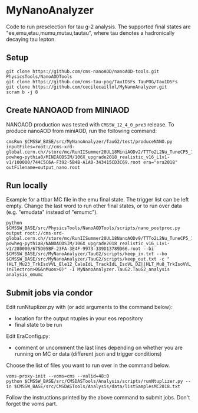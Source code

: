 # MyNanoAnalyzer

Code to run preselection for tau g-2 analysis. The supported final states are "ee,emu,etau,mumu,mutau,tautau", where tau denotes a hadronically decaying tau lepton.

## Setup

```
git clone https://github.com/cms-nanoAOD/nanoAOD-tools.git PhysicsTools/NanoAODTools
git clone https://github.com/cms-tau-pog/TauIDSFs TauPOG/TauIDSFs
git clone https://github.com/cecilecaillol/MyNanoAnalyzer.git
scram b -j 8
```

## Create NANOAOD from MINIAOD

NANOAOD production was tested with `CMSSW_12_4_0_pre3` release. To produce nanoAOD from miniAOD, run the following command:
```
cmsRun $CMSSW_BASE/src/MyNanoAnalyzer/TauG2/test/produceNANO.py inputFiles=root://cms-xrd-global.cern.ch//store/mc/RunIISummer20UL18MiniAODv2/TTTo2L2Nu_TuneCP5_13TeV-powheg-pythia8/MINIAODSIM/106X_upgrade2018_realistic_v16_L1v1-v1/100000/744C5C6A-F392-5B4B-A1A0-343415CD3C69.root era="era2018" outFilename=output_nano.root
```

## Run locally

Example for a ttbar MC file in the emu final state. The trigger list can be left empty. Change the last word to run other final states, or to run over data (e.g. "emudata" instead of "emumc").

```
python $CMSSW_BASE/src/PhysicsTools/NanoAODTools/scripts/nano_postproc.py output root://cms-xrd-global.cern.ch//store/mc/RunIISummer20UL18NanoAODv9/TTTo2L2Nu_TuneCP5_13TeV-powheg-pythia8/NANOAODSIM/106X_upgrade2018_realistic_v16_L1v1-v1/280000/675D05BF-23FA-3E4F-9973-339D13789D66.root --bi $CMSSW_BASE/src/MyNanoAnalyzer/TauG2/scripts/keep_in.txt --bo $CMSSW_BASE/src/MyNanoAnalyzer/TauG2/scripts/keep_out.txt -c "(HLT_Mu23_TrkIsoVVL_Ele12_CaloIdL_TrackIdL_IsoVL_DZ||HLT_Mu8_TrkIsoVVL_Ele23_CaloIdL_TrackIdL_IsoVL_DZ)&&(nElectron>0&&nMuon>0)" -I MyNanoAnalyzer.TauG2.TauG2_analysis analysis_emumc
```

## Submit jobs via condor

Edit runNtuplizer.py with (or add arguments to the command below):
 * location for the output ntuples in your eos repository
 * final state to be run

Edit EraConfig.py:
 * comment or uncomment the last lines depending on whether you are running on MC or data (different json and trigger conditions)

Choose the list of files you want to run over in the command below.

```
voms-proxy-init --voms=cms --valid=48:0
python $CMSSW_BASE/src/CMSDASTools/Analysis/scripts/runNtuplizer.py --in $CMSSW_BASE/src/CMSDASTools/Analysis/data/listSamplesMC2018.txt
```

Follow the instructions printed by the above command to submit jobs. Don't forget the voms part. 
